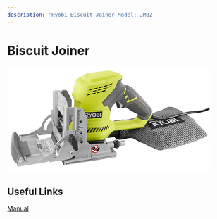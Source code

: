```yaml
---
description: 'Ryobi Biscuit Joiner Model: JM82'
---
```


# Biscuit Joiner

![](../.gitbook/assets/image%20%2898%29.png)

## Useful Links

[Manual](https://drive.google.com/file/d/1yA3MuL8K1v2VYqX1pSoISxn78DW3yG9p/view?usp=sharing)

